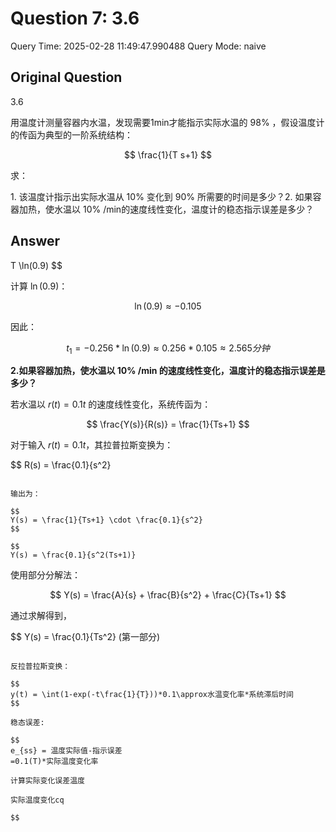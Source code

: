 # Question 7: 3.6

Query Time: 2025-02-28 11:49:47.990488
Query Mode: naive

## Original Question
3.6  

用温度计测量容器内水温，发现需要1min才能指示实际水温的 $98\%$ ，假设温度计的传函为典型的一阶系统结构：  

$$
\frac{1}{T s+1}
$$  

求：  

$1.$ 该温度计指示出实际水温从 $10\%$ 变化到 $90\%$ 所需要的时间是多少？2. 如果容器加热，使水温以 $10\%$ /min的速度线性变化，温度计的稳态指示误差是多少？

## Answer
T \ln(0.9)
$$

计算 $\ln(0.9)$：

$$
\ln(0.9) \approx -0.105
$$

因此：

$$
t_1 = -0.256 * \ln(0.9) \approx 0.256 * 0.105 \approx 2.565 分钟
$$

**2.如果容器加热，使水温以 $10\%$ /min 的速度线性变化，温度计的稳态指示误差是多少？**

若水温以 $r(t) = 0.1t$ 的速度线性变化，系统传函为：

$$
\frac{Y(s)}{R(s)} = \frac{1}{Ts+1}
$$

对于输入 $r(t) = 0.1t$，其拉普拉斯变换为：

$$
R(s) = \frac{0.1}{s^2}
```

输出为：

$$
Y(s) = \frac{1}{Ts+1} \cdot \frac{0.1}{s^2}
$$

$$
Y(s) = \frac{0.1}{s^2(Ts+1)}
```

使用部分分解法：

$$
Y(s) = \frac{A}{s} + \frac{B}{s^2} + \frac{C}{Ts+1}
$$

通过求解得到，

$$
Y(s) = \frac{0.1}{Ts^2} (第一部分)
```

反拉普拉斯变换：

$$
y(t) = \int(1-exp(-t\frac{1}{T}))*0.1\approx水温变化率*系统滞后时间
$$

稳态误差:

$$
e_{ss} = 温度实际值-指示误差
=0.1(T)*实际温度变化率

计算实际变化误差温度

实际温度变化cq

$$